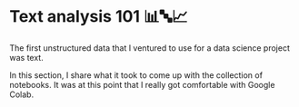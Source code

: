 # Text analysis 101 📊🔤📈

The first unstructured data that I ventured to use
for a data science project was text.

In this section, I share what it took to come up with
the collection of notebooks. It was at this point that
I really got comfortable with Google Colab.

